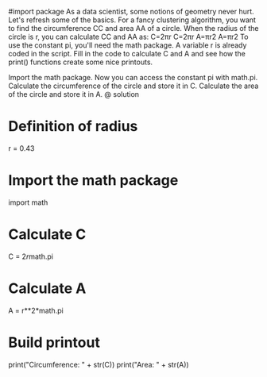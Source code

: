 #import package
As a data scientist, some notions of geometry never hurt. Let's refresh some of the basics.
For a fancy clustering algorithm, you want to find the circumference CC and area AA of a circle. When the radius of the circle is r, you can calculate CC and AA as:
C=2πr
C=2πr
A=πr2
A=πr2
To use the constant pi, you'll need the math package. A variable r is already coded in the script. Fill in the code to calculate C and A and see how the print() functions create some nice printouts.

Import the math package. Now you can access the constant pi with math.pi.
Calculate the circumference of the circle and store it in C.
Calculate the area of the circle and store it in A.
@ solution
# Definition of radius
r = 0.43

# Import the math package
import math



# Calculate C

C = 2*r*math.pi
# Calculate A

A = r**2*math.pi

# Build printout
print("Circumference: " + str(C))
print("Area: " + str(A))
